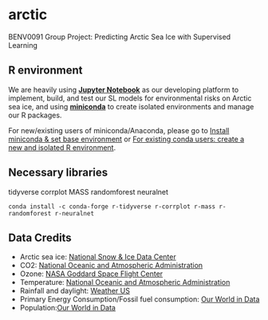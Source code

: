 # arctic
BENV0091 Group Project: Predicting Arctic Sea Ice with Supervised Learning

## R environment
We are heavily using [**Jupyter Notebook**](https://jupyter.org/) as our developing platform to implement, build, and test our SL models for environmental risks on Arctic sea ice, and using [**miniconda**](https://docs.conda.io/en/latest/miniconda.html) to create isolated environments and manage our R packages.

For new/existing users of miniconda/Anaconda, please go to [Install miniconda & set base environment](https://github.com/realgjl/r_basic/blob/master/README.md#install-miniconda--set-base-environment-python) or [For existing conda users: create a new and isolated R environment](https://github.com/realgjl/r_basic/blob/master/README.md#for-existing-conda-users-create-a-new-and-isolated-r-environment).

## Necessary libraries
tidyverse corrplot MASS randomforest neuralnet
```terminal
conda install -c conda-forge r-tidyverse r-corrplot r-mass r-randomforest r-neuralnet
```

## Data Credits
- Arctic sea ice: [National Snow & Ice Data Center](https://nsidc.org/arcticseaicenews/sea-ice-tools/)
- CO2: [National Oceanic and Atmospheric Administration](https://climate.nasa.gov/vital-signs/carbon-dioxide/)
- Ozone: [NASA Goddard Space Flight Center](https://ozonewatch.gsfc.nasa.gov/meteorology/NH.html)
- Temperature: [National Oceanic and Atmospheric Administration](https://www.ncdc.noaa.gov/cag/global/time-series)
- Rainfall and daylight: [Weather US](https://www.weather-us.com/en/alaska-usa/north-pole-climate)
- Primary Energy Consumption/Fossil fuel consumption: [Our World in Data](https://ourworldindata.org/grapher/fossil-fuel-primary-energy?tab=chart&time=2002..2019&country=~OWID_WRL)
- Population:[Our World in Data](https://ourworldindata.org/grapher/projected-population-by-country?tab=chart&stackMode=absolute&time=1967..latest&country=~OWID_WRL&region=World)
